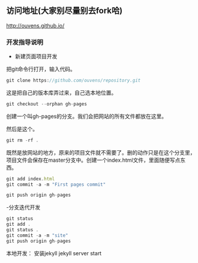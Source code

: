 
## 访问地址(大家别尽量别去fork哈)

http://ouvens.github.io/

### 开发指导说明

- 新建页面项目开发

把git命令行打开，输入代码。

```javascript
git clone https://github.com/ouvens/repository.git
```
这是把自己的版本库弄过来，自己选本地位置。

```javascript
git checkout --orphan gh-pages
```
创建一个叫gh-pages的分支。我们会把网站的所有文件都放在这里。

然后是这个。
```javascript
git rm -rf .
```
既然是放网站的地方，原来的项目文件就不需要了。删的动作只是在这个分支里，项目文件会保存在master分支中。创建一个index.html文件，里面随便写点东西。

```javascript
git add index.html
git commit -a -m "First pages commit"

git push origin gh-pages
```

-分支迭代开发

```javascript
git status
git add .
git status .
git commit -a -m "site"
git push origin gh-pages
```

本地开发：
安装jekyll
jekyll server start
